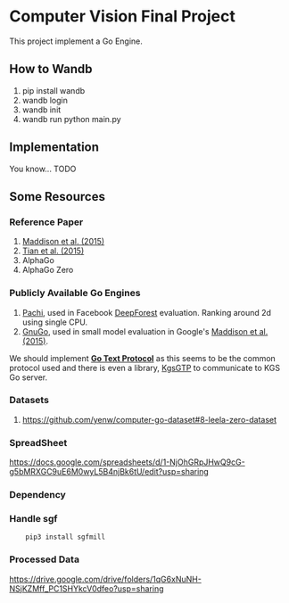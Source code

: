 # Computer Vision Final Project

This project implement a Go Engine.

## How to Wandb
1. pip install wandb
2. wandb login
3. wandb init
4. wandb run python main.py


## Implementation

You know... TODO

## Some Resources

### Reference Paper

1. [Maddison et al. (2015)](http://www.cs.toronto.edu/~cmaddis/pubs/deepgo.pdf)
2. [Tian et al. (2015)](https://arxiv.org/pdf/1511.06410.pdf)
3. AlphaGo
4. AlphaGo Zero

### Publicly Available Go Engines

1. [Pachi](http://pachi.or.cz/), used in Facebook [DeepForest](https://arxiv.org/pdf/1511.06410.pdf) evaluation. Ranking around 2d using single CPU.
2. [GnuGo](https://www.gnu.org/software/gnugo/), used in small model evaluation in Google's [Maddison et al. (2015)](http://www.cs.toronto.edu/~cmaddis/pubs/deepgo.pdf). 

We should implement [**Go Text Protocol**](http://www.lysator.liu.se/~gunnar/gtp/) as this seems to be the common protocol used and there is even a library, [KgsGTP](http://www.gokgs.com/download.jsp) to communicate to KGS Go server.

### Datasets

1. https://github.com/yenw/computer-go-dataset#8-leela-zero-dataset

### SpreadSheet
https://docs.google.com/spreadsheets/d/1-NjOhGRpJHwQ9cG-g5bMRXGC9uE6M0wyL5B4njBk6tU/edit?usp=sharing

### Dependency
### Handle sgf
        pip3 install sgfmill
### Processed Data
https://drive.google.com/drive/folders/1qG6xNuNH-NSjKZMff_PC1SHYkcV0dfeo?usp=sharing
